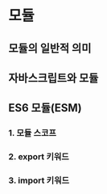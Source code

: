 # 모듈

## 모듈의 일반적 의미

## 자바스크립트와 모듈

## ES6 모듈(ESM)

### 1. 모듈 스코프

### 2. export 키워드

### 3. import 키워드